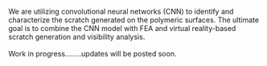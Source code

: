 We are utilizing convolutional neural networks (CNN) to identify and characterize the scratch generated on the polymeric surfaces. The ultimate goal is to combine the CNN model with FEA and virtual reality-based scratch generation and visibility analysis.
<br><br>
Work in progress........updates will be posted soon.
